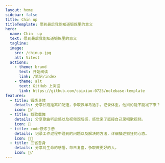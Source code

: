 ```yaml
---
layout: home
sidebar: false
title: Chin up
titleTemplate: 愿到最后我能知道锻炼里的意义
hero:
  name: Chin  up
  text: 愿到最后我能知道锻炼里的意义
  tagline: 
  image:
    src: /chinup.jpg
    alt: Vitest
  actions:
    - theme: brand
      text: 开始阅读
      link: /笔记/index
    - theme: alt
      text: GitHub 上浏览
      link: https://github.com/caixiao-0725/nolebase-template
features:
  - title: 锻炼身体
    details: 分享长跑距离和配速，争取做半马选手。记录体重，他妈的能不能减下来？
    icon: 🏃‍♂️
  - title: 载歌载舞
    details: 分享歌曲听后感以及视频观后感，感觉来了直接自己录唱歌视频。
    icon: 🎵
  - title: code修炼手册
    details: 记录工作过程中碰到的问题以及解决的方法，详细描述抓狂的心态。
    icon: 👨‍💻
  - title: 三省吾身
    details: 分享对生命的感悟，每日复盘，争取做更好的人。
    icon: 🧘‍♂️
---
```


<HomePage />
